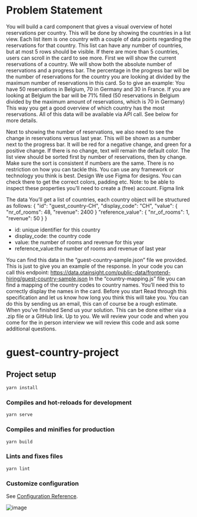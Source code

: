 # Problem Statement 

You will build a card component that gives a visual overview of hotel reservations per
country. This will be done by showing the countries in a list view. Each list item is one
country with a couple of data points regarding the reservations for that country. This list can
have any number of countries, but at most 5 rows should be visible. If there are more than 5
countries, users can scroll in the card to see more.
First we will show the current reservations of a country. We will show both the absolute
number of reservations and a progress bar. The percentage in the progress bar will be the
number of reservations for the country you are looking at divided by the maximum number of
reservations in this card. So to give an example:
You have 50 reservations in Belgium, 70 in Germany and 30 in France. If you are looking at
Belgium the bar will be 71% filled (50 reservations in Belgium divided by the maximum
amount of reservations, which is 70 in Germany)
This way you get a good overview of which country has the most reservations. All of this
data will be available via API call. See below for more details.

Next to showing the number of reservations, we also need to see the change in reservations
versus last year. This will be shown as a number next to the progress bar. It will be red for a
negative change, and green for a positive change. If there is no change, text will remain the
default color.
The list view should be sorted first by number of reservations, then by change. Make sure the
sort is consistent if numbers are the same.
There is no restriction on how you can tackle this. You can use any framework or technology
you think is best.
Design
We use Figma for designs. You can check there to get the correct colors, padding etc.
Note: to be able to inspect these properties you’ll need to create a (free) account.
Figma link

The data
You’ll get a list of countries, each country object will be structured as follows:
{
  "id": "guest_country-CH",
  "display_code": "CH",
  "value": {
  "nr_of_rooms": 48,
  "revenue": 2400
}
"reference_value": {
  "nr_of_rooms": 1,
  "revenue": 50
}
}
- id: unique identifier for this country
- display_code: the country code
- value: the number of rooms and revenue for this year
- reference_value:the number of rooms and revenue of last year

You can find this data in the “guest-country-sample.json” file we provided. This is just to give
you an example of the response. In your code you can call this endpoint:
https://data.otainsight.com/public-data/frontend-hiring/guest-country-sample.json
In the “country-mapping.js” file you can find a mapping of the country codes to country
names. You’ll need this to correctly display the names in the card.
Before you start
Read through this specification and let us know how long you think this will take you. You
can do this by sending us an email, this can of course be a rough estimate.
When you’ve finished
Send us your solution. This can be done either via a .zip file or a GitHub link. Up to you. We
will review your code and when you come for the in person interview we will review this code
and ask some additional questions.

# guest-country-project

## Project setup
```
yarn install
```

### Compiles and hot-reloads for development
```
yarn serve
```

### Compiles and minifies for production
```
yarn build
```

### Lints and fixes files
```
yarn lint
```

### Customize configuration
See [Configuration Reference](https://cli.vuejs.org/config/).

![image](https://user-images.githubusercontent.com/50908900/167275118-027027d3-45ab-4d1c-bc23-114d792857d7.png)


